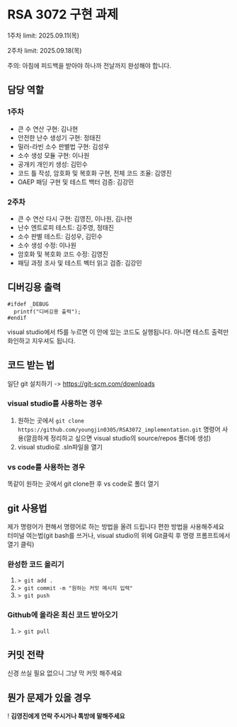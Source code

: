 # RSA 3072 구현 과제
<p>1주차 limit: 2025.09.11(목)</p>
<p>2주차 limit: 2025.09.18(목)</p>
<p>주의: 아침에 피드백을 받아야 하나까 전날까지 완성해야 합니다.</p>

## 담당 역할
### 1주차
* 큰 수 연산 구현: 김나현
* 안전한 난수 생성기 구현: 정태진
* 밀러-라빈 소수 판별법 구현: 김성우
* 소수 생성 모듈 구현: 이나원
* 공개키 개인키 생성: 김민수
* 코드 틀 작성, 암호화 및 복호화 구현, 전체 코드 조율: 김영진
* OAEP 패딩 구현 및 테스트 백터 검증: 김강민
### 2주차
* 큰 수 연산 다시 구현: 김영진, 이나원, 김나현
* 난수 엔트로피 테스트: 김주영, 정태진
* 소수 판별 테스트: 김성우, 김민수
* 소수 생성 수정: 이나원
* 암호화 및 복호화 코드 수정: 김영진
* 패딩 과정 조사 및 테스트 벡터 읽고 검증: 김강민

## 디버깅용 출력
```
#ifdef _DEBUG
  printf("디버깅용 출력");
#endif
```
visual studio에서 f5를 누르면 이 안에 있는 코드도 실행됩니다.
아니면 테스트 출력만 화인하고 지우셔도 됩니다.

## 코드 받는 법
일단 git 설치하기 -> https://git-scm.com/downloads
### visual studio를 사용하는 경우
1. 원하는 곳에서 `git clone https://github.com/youngjin0305/RSA3072_implementation.git` 명령어 사용(깔끔하게 정리하고 싶으면 visual studio의 source/repos 폴더에 생성)
2. visual studio로 .sln파일을 열기
### vs code를 사용하는 경우
똑같이 원하는 곳에서 git clone한 후 vs code로 폴더 열기

## git 사용법
제가 명령어가 편해서 명령어로 하는 방법을 올려 드립니다 편한 방법을 사용해주세요
터미널 여는법(git bash를 쓰거나, visual studio의 위에 Git클릭 후 명령 프롬프트에서 열기 클릭)
### 완성한 코드 올리기
1. `> git add .`
2. `> git commit -m "원하는 커밋 메시지 입력"`
3. `> git push`
### Github에 올라온 최신 코드 받아오기
1. `> git pull`

## 커밋 전략
신경 쓰실 필요 없으니 그냥 막 커밋 해주세요

## 뭔가 문제가 있을 경우
! **김영진에게 연락 주시거나 톡방에 말해주세요**
